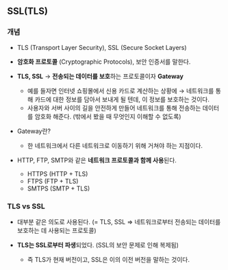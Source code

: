 ## SSL(TLS)

### 개념

- TLS (Transport Layer Security), SSL (Secure Socket Layers)

- **암호화 프로토콜** (Cryptographic Protocols), 보안 인증서를 말한다.


- **TLS, SSL** → **전송되는 데이터를 보호**하는 프로토콜이자 **Gateway**


    - 예를 들자면 인터넷 쇼핑몰에서 신용 카드로 계산하는 상황에 → 네트워크를 통해 카드에 대한 정보를 담아서 보내게 될 텐데, 이 정보를 보호하는 것이다.
    - 사용자와 서버 사이의 길을 안전하게 만들어 네트워크를 통해 전송하는 데이터를 암호화 해준다. (밖에서 봤을 때 무엇인지 이해할 수 없도록)
    
- Gateway란?


    - 한 네트워크에서 다른 네트워크로 이동하기 위해 거쳐야 하는 지점이다.


- HTTP, FTP, SMTP와 같은 **네트워크 프로토콜과 함께 사용**된다.


    - HTTPS (HTTP + TLS)
    - FTPS (FTP + TLS)
    - SMTPS (SMTP + TLS)

### TLS vs SSL

- 대부분 같은 의도로 사용된다.
    (= TLS, SSL ⇒ 네트워크로부터 전송되는 데이터를 보호하는 데 사용되는 프로토콜)
    
- **TLS는 SSL로부터 파생**되었다. (SSL의 보안 문제로 인해 복제됨)


    - 즉 TLS가 현재 버전이고, SSL은 이의 이전 버전을 말하는 것이다.
